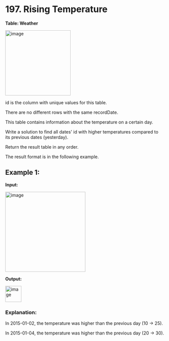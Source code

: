 # 197. Rising Temperature

**Table: Weather**

<img width="207" alt="image" src="https://github.com/user-attachments/assets/d29fbc95-ec6b-46c8-aaa4-17310867e0f0" />

id is the column with unique values for this table.

There are no different rows with the same recordDate.

This table contains information about the temperature on a certain day.
 

Write a solution to find all dates' id with higher temperatures compared to its previous dates (yesterday).

Return the result table in any order.

The result format is in the following example.

 
## Example 1:

**Input:**

<img width="254" alt="image" src="https://github.com/user-attachments/assets/95eb7d0b-9d40-4ad0-a370-900ef04f5e3e" />

**Output:**

<img width="51" alt="image" src="https://github.com/user-attachments/assets/e8bd0929-7802-407f-8ab1-9aa49d0665ce" />

### Explanation: 

In 2015-01-02, the temperature was higher than the previous day (10 -> 25).

In 2015-01-04, the temperature was higher than the previous day (20 -> 30).
